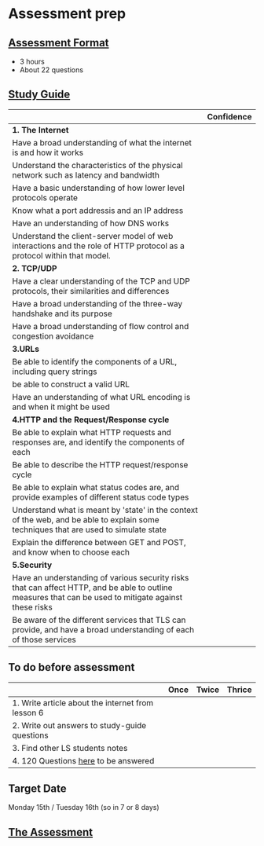 # Assessment prep

## [Assessment Format](https://launchschool.com/lessons/f48bf303/assignments/4719c522)

- 3 hours
- About 22 questions

## [Study Guide](https://launchschool.com/lessons/f48bf303/assignments/adbc20a4)

|  | Confidence |
| :--- | :---: | 
|**1. The Internet**|
|Have a broad understanding of what the internet is and how it works|
|Understand the characteristics of the physical network such as latency and bandwidth|
|Have a basic understanding of how lower level protocols operate|
|Know what a port addressis and an IP address|
|Have an understanding of how DNS works|
|Understand the client-server model of web interactions and the role of HTTP protocol as a protocol within that model.|
|**2. TCP/UDP**|
|Have a clear understanding of the TCP and UDP protocols, their similarities and differences|
|Have a broad understanding of the three-way handshake and its purpose|
|Have a broad understanding of flow control and congestion avoidance|
|**3.URLs**|
|Be able to identify the components of a URL, including query strings|
|be able to construct a valid URL|
|Have an understanding of what URL encoding is and when it might be used|
|**4.HTTP and the Request/Response cycle**|
|Be able to explain what HTTP requests and responses are, and identify the components of each|
|Be able to describe the HTTP request/response cycle|
|Be able to explain what status codes are, and provide examples of different status code types|
|Understand what is meant by 'state' in the context of the web, and be able to explain some techniques that are used to simulate state|
|Explain the difference between GET and POST, and know when to choose each|
|**5.Security**|
|Have an understanding of various security risks that can affect HTTP, and be able to outline measures that can be used to mitigate against these risks|
|Be aware of the different services that TLS can provide, and have a broad understanding of each of those services|


## To do before assessment

|  | Once | Twice | Thrice | 
| :--- | :---: | :---: | :---: | 
|1. Write article about the internet from lesson 6|
|2. Write out answers to study-guide questions|
|3. Find other LS students notes|
|4. 120 Questions [here](https://fine-ocean-68c.notion.site/LS170-09792b25c5824b79bf97ca27fdd8c9aa) to be answered|

## Target Date

Monday 15th / Tuesday 16th (so in 7 or 8 days)

## [The Assessment](https://launchschool.com/lessons/f48bf303/assignments/1996be6e)
